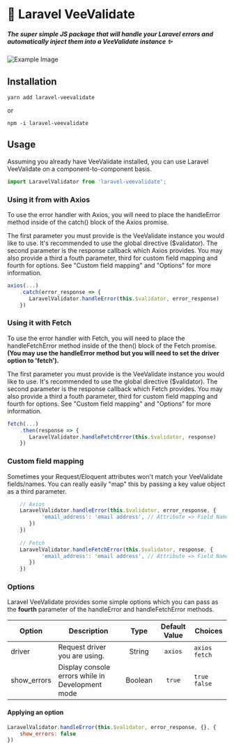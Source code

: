 # 🚨 Laravel VeeValidate
##### The super simple JS package that will handle your Laravel errors and automatically inject them into a VeeValidate instance ✨

![Example Image](https://res.cloudinary.com/sammyjo20/image/upload/v1551134147/laravel-veevalidate/Example.png)

## Installation
```
yarn add laravel-veevalidate
```
or
```
npm -i laravel-veevalidate
```

## Usage
Assuming you already have VeeValidate installed, you can use Laravel VeeValidate on a component-to-component basis.

```javascript
import LaravelValidator from 'laravel-veevalidate';
```

### Using it from with Axios
To use the error handler with Axios, you will need to place the handleError method inside of the catch() block of the Axios promise. 

The first parameter you must provide is the VeeValidate instance you would like to use. It's recommended to use the global directive ($validator). The second parameter is the response callback which Axios provides. You may also provide a third a fouth parameter, third for custom field mapping and fourth for options. See "Custom field mapping" and "Options" for more information.
```javascript
axios(...)
    .catch(error_response => {
       LaravelValidator.handleError(this.$validator, error_response) 
    })
```

### Using it with Fetch
To use the error handler with Fetch, you will need to place the handleFetchError method inside of the then() block of the Fetch promise. **(You may use the handleError method but you will need to set the driver option to 'fetch').**

The first parameter you must provide is the VeeValidate instance you would like to use. It's recommended to use the global directive ($validator). The second parameter is the response callback which Fetch provides. You may also provide a third a fouth parameter, third for custom field mapping and fourth for options. See "Custom field mapping" and "Options" for more information.

```javascript
fetch(...)
    .then(response => {
       LaravelValidator.handleFetchError(this.$validator, response) 
    })
```

### Custom field mapping
Sometimes your Request/Eloquent attributes won't match your VeeValidate fields/names. You can really easily "map" this by passing a key value object as a third parameter.

```javascript
    // Axios
    LaravelValidator.handleError(this.$validator, error_response, {
           'email_address': 'email address', // Attribute => Field Name
       }) 
    })
    
    // Fetch
    LaravelValidator.handleFetchError(this.$validator, response, {
           'email_address': 'email address', // Attribute => Field Name
       }) 
    })
```

### Options
Laravel VeeValidate provides some simple options which you can pass as the **fourth** parameter of the handleError and handleFetchError methods.

| Option        | Description   | Type  | Default Value | Choices      | 
| ------------- |-------------| :-----:| :-------------:|------------|
| driver        | Request driver you are using.  | String | `axios`    | `axios` `fetch` |
| show_errors    | Display console errors while in Development mode      | Boolean | `true`              |  `true` `false`          | 

#### Applying an option

```javascript
LaravelValidator.handleError(this.$validator, error_response, {}, {
    show_errors: false
}) 
```
